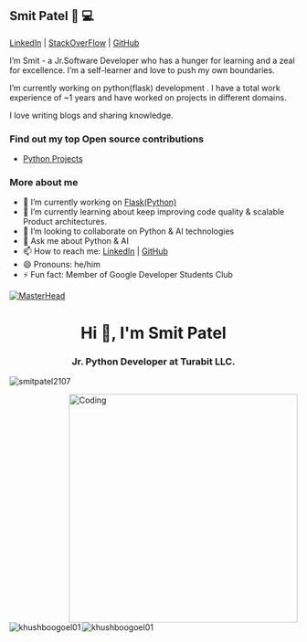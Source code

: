 ## Smit Patel 💙 💻
[LinkedIn](https://www.linkedin.com/in/smit-patel-832093188) | [StackOverFlow](https://stackoverflow.com/users/12272197/smit-patel) | [GitHub](https://github.com/SMITPATEL2107/Smit_Patel)   

I’m ​Smit​ - ​a Jr.Software Developer who has a hunger for learning and a zeal for excellence. I’m a self-learner and love to push my own boundaries.

I’m currently working on python(flask)  development . I have a ​total work experience of ~1​ years and have worked on projects in different domains.

I love writing blogs and sharing knowledge.

### Find out my top Open source contributions
- [Python Projects](https://github.com/SMITPATEL2107?tab=repositories)

### More about me

- 🔭 I’m currently working on [Flask(Python)](https://flask.palletsprojects.com/en/2.0.x/)
- 🌱 I’m currently learning about keep improving code quality & scalable Product architectures.
- 👯 I’m looking to collaborate on Python & AI technologies
- 💬 Ask me about Python & AI
- 📫 How to reach me: [LinkedIn](https://www.linkedin.com/in/smit-patel-832093188) | [GitHub](https://www.linkedin.com/in/smit-patel-832093188)
- 😄 Pronouns: he/him
- ⚡ Fun fact: Member of Google Developer Students Club


[![MasterHead](https://media-exp1.licdn.com/dms/image/C4E16AQGDLURwP-MxHQ/profile-displaybackgroundimage-shrink_350_1400/0/1624432677770?e=1649894400&v=beta&t=9ftvnINumN5h6vFaR-FyTOl-2Ov9sR28qcB_c-SqH5k)](https://khushboogoel01.github.io)
<h1 align="center">Hi 👋, I'm Smit Patel</h1>
<h3 align="center">Jr. Python Developer at Turabit LLC.</h3>

<p align="left"> <img src="https://komarev.com/ghpvc/?username=SMITPATEL2107&label=Profile%20views&color=129e00&style=plastic" alt="smitpatel2107" /> </p>
<img align="right" alt="Coding" width="400" src="https://cdn.dribbble.com/users/2646423/screenshots/5507196/computer.gif">


<!--<h3 align="left">Languages and Tools:</h3>
<p align="left"> <a href="https://www.cprogramming.com/" target="_blank"> <img src="https://devicons.github.io/devicon/devicon.git/icons/c/c-original.svg" alt="c" width="40" height="40"/> </a> <a href="https://www.w3schools.com/cpp/" target="_blank"> <img src="https://devicons.github.io/devicon/devicon.git/icons/cplusplus/cplusplus-original.svg" alt="cplusplus" width="40" height="40"/> </a> <a href="https://www.w3schools.com/css/" target="_blank"> <img src="https://devicons.github.io/devicon/devicon.git/icons/css3/css3-original-wordmark.svg" alt="css3" width="40" height="40"/> </a> <a href="https://www.figma.com/" target="_blank"> <img src="https://www.vectorlogo.zone/logos/figma/figma-icon.svg" alt="figma" width="40" height="40"/> </a> <a href="https://flutter.dev" target="_blank"> <img src="https://www.vectorlogo.zone/logos/flutterio/flutterio-icon.svg" alt="flutter" width="40" height="40"/> </a> <a href="https://git-scm.com/" target="_blank"> <img src="https://www.vectorlogo.zone/logos/git-scm/git-scm-icon.svg" alt="git" width="40" height="40"/> </a> <a href="https://www.w3.org/html/" target="_blank"> <img src="https://devicons.github.io/devicon/devicon.git/icons/html5/html5-original-wordmark.svg" alt="html5" width="40" height="40"/> </a> <a href="https://www.linux.org/" target="_blank"> <img src="https://devicons.github.io/devicon/devicon.git/icons/linux/linux-original.svg" alt="linux" width="40" height="40"/> </a> <a href="https://www.photoshop.com/en" target="_blank"> <img src="https://devicons.github.io/devicon/devicon.git/icons/photoshop/photoshop-plain.svg" alt="photoshop" width="40" height="40"/> </a> <a href="https://www.python.org" target="_blank"> <img src="https://devicons.github.io/devicon/devicon.git/icons/python/python-original.svg" alt="python" width="40" height="40"/> </a> </p>
-->
<p><img align="left" src="https://github-readme-stats.vercel.app/api/top-langs?username=khushboogoel01&show_icons=true&locale=en&layout=compact" alt="khushboogoel01" /></p>

<p>&nbsp;<img align="center" src="https://github-readme-stats.vercel.app/api?username=khushboogoel01&show_icons=true&locale=en" alt="khushboogoel01" /></p>





